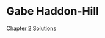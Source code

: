 # Gabe Haddon-Hill

[Chapter 2 Solutions](https://gabewilliam.github.io/Sutton-Barto_RL_Solutions/html/SB_Chapter2.html)
